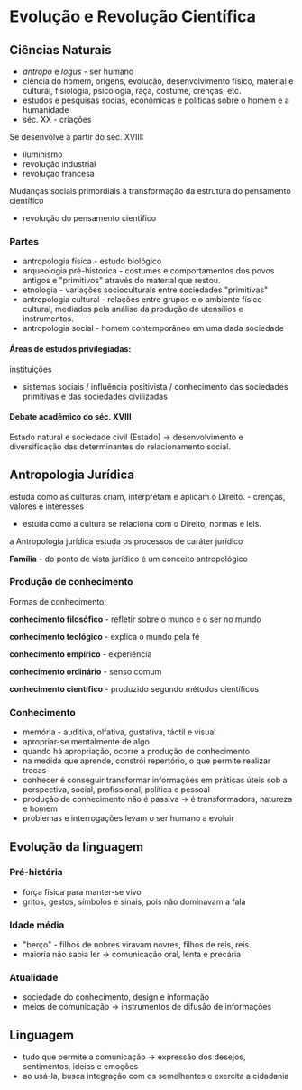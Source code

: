 # Evolução e Revolução Científica
## Ciências Naturais
- *antropo* e *logus* - ser humano
- ciência do homem, origens, evolução, desenvolvimento físico, material e cultural, fisiologia, psicologia, raça, costume, crenças, etc.
- estudos e pesquisas socias, econômicas e políticas sobre o homem e a humanidade
- séc. XX - criações

Se desenvolve a partir do séc. XVIII: 
- iluminismo
- revolução industrial
- revoluçao francesa

Mudanças sociais primordiais à transformação da estrutura do pensamento científico

- revolução do pensamento cientifico

### Partes
- antropologia física - estudo biológico
- arqueologia pré-historica - costumes e comportamentos dos povos antigos e "primitivos" através do material que restou.
- etnologia - variações socioculturais entre sociedades "primitivas"
- antropologia cultural - relações entre grupos e o ambiente físico-cultural, mediados pela análise da produção de utensílios e instrumentos.
- antropologia social - homem contemporâneo em uma dada sociedade

#### Áreas de estudos privilegiadas:
instituições

- sistemas sociais / influência positivista / conhecimento das sociedades primitivas e das sociedades civilizadas

#### Debate acadêmico do séc. XVIII
Estado natural e sociedade civil (Estado) -> desenvolvimento e diversificação das determinantes do relacionamento social.

## Antropologia Jurídica
estuda como as culturas criam, interpretam e aplicam o Direito. - crenças, valores e interesses
- estuda como a cultura se relaciona com o Direito, normas e leis.

a Antropologia jurídica estuda os processos de caráter jurídico

**Família** - do ponto de vista jurídico é um conceito antropológico


### Produção de conhecimento
Formas de conhecimento:

**conhecimento filosófico** - refletir sobre o mundo e o ser no mundo

**conhecimento teológico** - explica o mundo pela fé

**conhecimento empírico** - experiência

**conhecimento ordinário** - senso comum

**conhecimento científico** - produzido segundo métodos científicos


### Conhecimento
- memória - auditiva, olfativa, gustativa, táctil e visual
- apropriar-se mentalmente de algo
- quando há apropriação, ocorre a produção de conhecimento
- na medida que aprende, constrói repertório, o que permite realizar trocas
- conhecer é conseguir transformar informações em práticas úteis sob a perspectiva, social, profissional, política e pessoal
- produção de conhecimento não é passiva -> é transformadora, natureza e homem
- problemas e interrogações levam o ser humano a evoluir


## Evolução da linguagem
### Pré-história
- força física para manter-se vivo
- gritos, gestos, símbolos e sinais, pois não dominavam a fala

### Idade média
- "berço" - filhos de nobres viravam novres, filhos de reis, reis.
- maioria não sabia ler -> comunicação oral, lenta e precária

### Atualidade
- sociedade do conhecimento, design e informação
- meios de comunicação -> instrumentos de difusão de informações

## Linguagem
- tudo que permite a comunicação -> expressão dos desejos, sentimentos, ideias e emoções
- ao usá-la, busca integração com os semelhantes e exercita a cidadania